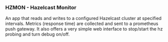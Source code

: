 ### HZMON - Hazelcast Monitor

An app that reads and writes to a configured Hazelcast cluster at specified intervals. 
Metrics (response time) are collected and sent to a prometheus push gateway.
It also offers a very simple web interface to stop/start the hz probing and turn debug on/off.
